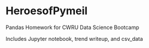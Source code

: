 # HeroesofPymeil
Pandas Homework for CWRU Data Science Bootcamp



Includes Jupyter notebook, trend writeup, and csv_data
